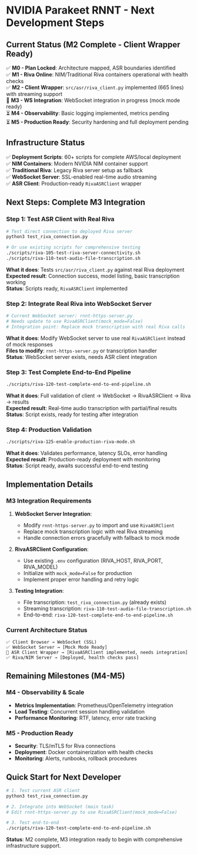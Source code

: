 # NVIDIA Parakeet RNNT - Next Development Steps

## Current Status (M2 Complete - Client Wrapper Ready)
✅ **M0 - Plan Locked**: Architecture mapped, ASR boundaries identified  
✅ **M1 - Riva Online**: NIM/Traditional Riva containers operational with health checks  
✅ **M2 - Client Wrapper**: `src/asr/riva_client.py` implemented (665 lines) with streaming support  
🔄 **M3 - WS Integration**: WebSocket integration in progress (mock mode ready)  
⏳ **M4 - Observability**: Basic logging implemented, metrics pending  
⏳ **M5 - Production Ready**: Security hardening and full deployment pending

## Infrastructure Status
✅ **Deployment Scripts**: 60+ scripts for complete AWS/local deployment  
✅ **NIM Containers**: Modern NVIDIA NIM container support  
✅ **Traditional Riva**: Legacy Riva server setup as fallback  
✅ **WebSocket Server**: SSL-enabled real-time audio streaming  
✅ **ASR Client**: Production-ready `RivaASRClient` wrapper

## Next Steps: Complete M3 Integration

### **Step 1: Test ASR Client with Real Riva**
```bash
# Test direct connection to deployed Riva server
python3 test_riva_connection.py

# Or use existing scripts for comprehensive testing
./scripts/riva-105-test-riva-server-connectivity.sh
./scripts/riva-110-test-audio-file-transcription.sh
```
**What it does**: Tests `src/asr/riva_client.py` against real Riva deployment  
**Expected result**: Connection success, model listing, basic transcription working  
**Status**: Scripts ready, `RivaASRClient` implemented

### **Step 2: Integrate Real Riva into WebSocket Server** 
```bash
# Current WebSocket server: rnnt-https-server.py
# Needs update to use RivaASRClient(mock_mode=False)
# Integration point: Replace mock transcription with real Riva calls
```
**What it does**: Modify WebSocket server to use real `RivaASRClient` instead of mock responses  
**Files to modify**: `rnnt-https-server.py` or transcription handler  
**Status**: WebSocket server exists, needs ASR client integration

### **Step 3: Test Complete End-to-End Pipeline**
```bash
./scripts/riva-120-test-complete-end-to-end-pipeline.sh
```
**What it does**: Full validation of client → WebSocket → RivaASRClient → Riva → results  
**Expected result**: Real-time audio transcription with partial/final results  
**Status**: Script exists, ready for testing after integration

### **Step 4: Production Validation**
```bash
./scripts/riva-125-enable-production-riva-mode.sh
```
**What it does**: Validates performance, latency SLOs, error handling  
**Expected result**: Production-ready deployment with monitoring  
**Status**: Script ready, awaits successful end-to-end testing

## Implementation Details

### M3 Integration Requirements
1. **WebSocket Server Integration**:
   - Modify `rnnt-https-server.py` to import and use `RivaASRClient`
   - Replace mock transcription logic with real Riva streaming
   - Handle connection errors gracefully with fallback to mock mode

2. **RivaASRClient Configuration**:
   - Use existing `.env` configuration (RIVA_HOST, RIVA_PORT, RIVA_MODEL)
   - Initialize with `mock_mode=False` for production
   - Implement proper error handling and retry logic

3. **Testing Integration**:
   - File transcription: `test_riva_connection.py` (already exists)
   - Streaming transcription: `riva-110-test-audio-file-transcription.sh`
   - End-to-end: `riva-120-test-complete-end-to-end-pipeline.sh`

### Current Architecture Status
```
✅ Client Browser → WebSocket (SSL) 
✅ WebSocket Server → [Mock Mode Ready]
🔄 ASR Client Wrapper → [RivaASRClient implemented, needs integration]
✅ Riva/NIM Server → [Deployed, health checks pass]
```

## Remaining Milestones (M4-M5)

### M4 - Observability & Scale
- **Metrics Implementation**: Prometheus/OpenTelemetry integration
- **Load Testing**: Concurrent session handling validation  
- **Performance Monitoring**: RTF, latency, error rate tracking

### M5 - Production Ready  
- **Security**: TLS/mTLS for Riva connections
- **Deployment**: Docker containerization with health checks
- **Monitoring**: Alerts, runbooks, rollback procedures

## Quick Start for Next Developer

```bash
# 1. Test current ASR client
python3 test_riva_connection.py

# 2. Integrate into WebSocket (main task)
# Edit rnnt-https-server.py to use RivaASRClient(mock_mode=False)

# 3. Test end-to-end
./scripts/riva-120-test-complete-end-to-end-pipeline.sh
```

**Status**: M2 complete, M3 integration ready to begin with comprehensive infrastructure support.